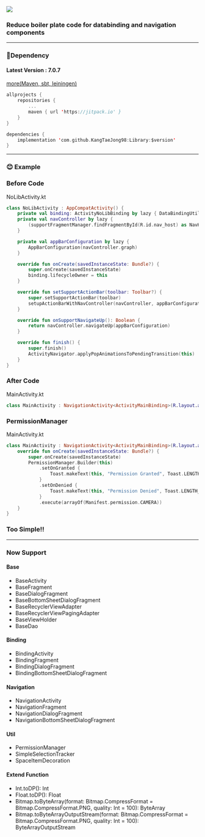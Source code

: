 [![](https://jitpack.io/v/KangTaeJong98/Library.svg)](https://jitpack.io/#KangTaeJong98/Library)

### Reduce boiler plate code for databinding and navigation components
***
### 🐘Dependency
#### Latest Version : 7.0.7
[more(Maven, sbt, leiningen)](https://jitpack.io/#KangTaeJong98/Library)
```kotlin
allprojects {
    repositories {
        ...
        maven { url 'https://jitpack.io' }
    }
}
```
```kotlin
dependencies {
    implementation 'com.github.KangTaeJong98:Library:$version'
}
```
***
### 😊 Example
### Before Code
NoLibActivity.kt
```kotlin
class NoLibActivity : AppCompatActivity() {
    private val binding: ActivityNoLibBinding by lazy { DataBindingUtil.setContentView(this, R.layout.activity_no_lib) }
    private val navController by lazy {
        (supportFragmentManager.findFragmentById(R.id.nav_host) as NavHostFragment).navController
    }

    private val appBarConfiguration by lazy {
        AppBarConfiguration(navController.graph)
    }

    override fun onCreate(savedInstanceState: Bundle?) {
        super.onCreate(savedInstanceState)
        binding.lifecycleOwner = this
    }

    override fun setSupportActionBar(toolbar: Toolbar?) {
        super.setSupportActionBar(toolbar)
        setupActionBarWithNavController(navController, appBarConfiguration)
    }

    override fun onSupportNavigateUp(): Boolean {
        return navController.navigateUp(appBarConfiguration)
    }

    override fun finish() {
        super.finish()
        ActivityNavigator.applyPopAnimationsToPendingTransition(this)
    }
}
```

### After Code
MainActivity.kt
```kotlin
class MainActivity : NavigationActivity<ActivityMainBinding>(R.layout.activity_main)
```

### PermissionManager
MainActivity.kt
```kotlin
class MainActivity : NavigationActivity<ActivityMainBinding>(R.layout.activity_main, R.id.nav_host) {
    override fun onCreate(savedInstanceState: Bundle?) {
        super.onCreate(savedInstanceState)
        PermissionManager.Builder(this)
            .setOnGranted {
                Toast.makeText(this, "Permission Granted", Toast.LENGTH_SHORT).show()
            }
            .setOnDenied {
                Toast.makeText(this, "Permission Denied", Toast.LENGTH_SHORT).show()
            }
            .execute(arrayOf(Manifest.permission.CAMERA))
    }
}
```

### Too Simple!!
***
### Now Support
#### Base
* BaseActivity
* BaseFragment
* BaseDialogFragment
* BaseBottomSheetDialogFragment
* BaseRecyclerViewAdapter
* BaseRecyclerViewPagingAdapter
* BaseViewHolder
* BaseDao

#### Binding
* BindingActivity
* BindingFragment
* BindingDialogFragment
* BindingBottomSheetDialogFragment

#### Navigation
* NavigationActivity
* NavigationFragment
* NavigationDialogFragment
* NavigationBottomSheetDialogFragment

#### Util
* PermissionManager
* SimpleSelectionTracker
* SpaceItemDecoration

#### Extend Function
* Int.toDP(): Int
* Float.toDP(): Float
* Bitmap.toByteArray(format: Bitmap.CompressFormat = Bitmap.CompressFormat.PNG, quality: Int = 100): ByteArray
* Bitmap.toByteArrayOutputStream(format: Bitmap.CompressFormat = Bitmap.CompressFormat.PNG, quality: Int = 100): ByteArrayOutputStream